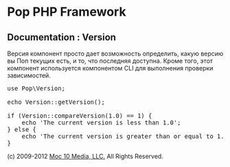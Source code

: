 Pop PHP Framework
=================

Documentation : Version
-----------------------

Версия компонент просто дает возможность определить, какую версию вы Поп текущих есть, и то, что последняя доступна. Кроме того, этот компонент используется компонентом CLI для выполнения проверки зависимостей.

<pre>
use Pop\Version;

echo Version::getVersion();

if (Version::compareVersion(1.0) == 1) {
    echo 'The current version is less than 1.0';
} else {
    echo 'The current version is greater than or equal to 1.0';
}
</pre>

(c) 2009-2012 [Moc 10 Media, LLC.](http://www.moc10media.com) All Rights Reserved.
